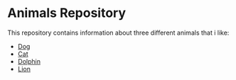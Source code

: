 # Animals Repository

This repository contains information about three different animals that i like:

- [Dog](dog.md)
- [Cat](cat.md)
- [Dolphin](dolphin.md)
- [Lion](lion.md)
